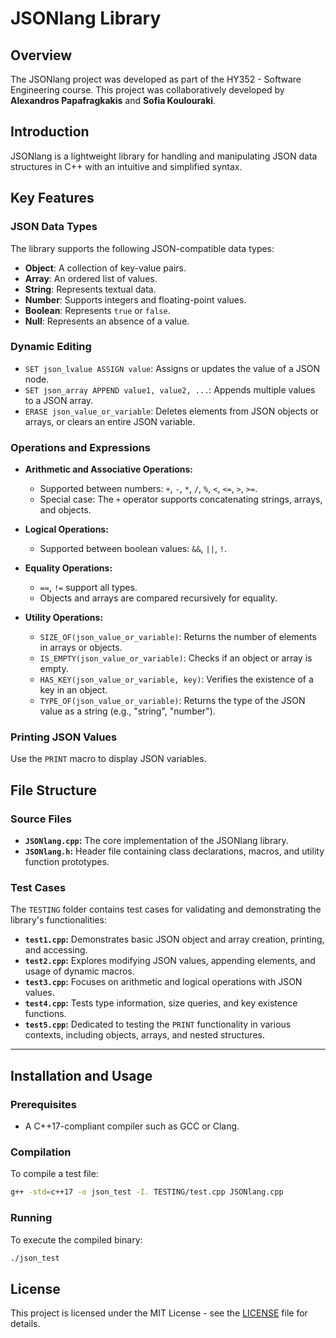# JSONlang Library

## Overview
The JSONlang project was developed as part of the HY352 - Software Engineering course.
This project was collaboratively developed by **Alexandros Papafragkakis** and **Sofia Koulouraki**.

## Introduction

JSONlang is a lightweight library for handling and manipulating JSON data structures in C++ with an intuitive and simplified syntax.

## Key Features

### JSON Data Types
The library supports the following JSON-compatible data types:
- **Object**: A collection of key-value pairs.
- **Array**: An ordered list of values.
- **String**: Represents textual data.
- **Number**: Supports integers and floating-point values.
- **Boolean**: Represents `true` or `false`.
- **Null**: Represents an absence of a value.

### Dynamic Editing
  - `SET json_lvalue ASSIGN value`: Assigns or updates the value of a JSON node.
  - `SET json_array APPEND value1, value2, ...`: Appends multiple values to a JSON array.
  - `ERASE json_value_or_variable`: Deletes elements from JSON objects or arrays, or clears an entire JSON variable.

### Operations and Expressions
- **Arithmetic and Associative Operations:**
  - Supported between numbers: `+`, `-`, `*`, `/`, `%`, `<`, `<=`, `>`, `>=`.
  - Special case: The `+` operator supports concatenating strings, arrays, and objects.

- **Logical Operations:**
  - Supported between boolean values: `&&`, `||`, `!`.

- **Equality Operations:**
  - `==`, `!=` support all types.
  - Objects and arrays are compared recursively for equality.

- **Utility Operations:**
  - `SIZE_OF(json_value_or_variable)`: Returns the number of elements in arrays or objects.
  - `IS_EMPTY(json_value_or_variable)`: Checks if an object or array is empty.
  - `HAS_KEY(json_value_or_variable, key)`: Verifies the existence of a key in an object.
  - `TYPE_OF(json_value_or_variable)`: Returns the type of the JSON value as a string (e.g., "string", "number").

### Printing JSON Values
Use the `PRINT` macro to display JSON variables.


## File Structure
### Source Files
- **`JSONlang.cpp`:** The core implementation of the JSONlang library.
- **`JSONlang.h`:** Header file containing class declarations, macros, and utility function prototypes.

### Test Cases
The `TESTING` folder contains test cases for validating and demonstrating the library's functionalities:
- **`test1.cpp`:** Demonstrates basic JSON object and array creation, printing, and accessing.
- **`test2.cpp`:** Explores modifying JSON values, appending elements, and usage of dynamic macros.
- **`test3.cpp`:** Focuses on arithmetic and logical operations with JSON values.
- **`test4.cpp`:** Tests type information, size queries, and key existence functions.
- **`test5.cpp`:** Dedicated to testing the `PRINT` functionality in various contexts, including objects, arrays, and nested structures.

---

## Installation and Usage
### Prerequisites
- A C++17-compliant compiler such as GCC or Clang.

### Compilation
To compile a test file:
```bash
g++ -std=c++17 -o json_test -I. TESTING/test.cpp JSONlang.cpp
```
### Running
To execute the compiled binary:
```bash
./json_test
```

## License
This project is licensed under the MIT License - see the [LICENSE](LICENSE) file for details.

